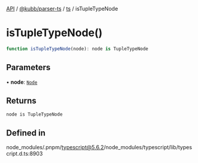 [API](../../../../../packages.md) / [@kubb/parser-ts](../../../index.md) / [ts](../index.md) / isTupleTypeNode

# isTupleTypeNode()

```ts
function isTupleTypeNode(node): node is TupleTypeNode
```

## Parameters

• **node**: [`Node`](../interfaces/Node.md)

## Returns

`node is TupleTypeNode`

## Defined in

node\_modules/.pnpm/typescript@5.6.2/node\_modules/typescript/lib/typescript.d.ts:8903
